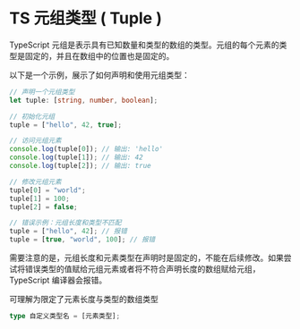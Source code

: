 # TS 元组类型 ( Tuple )

TypeScript 元组是表示具有已知数量和类型的数组的类型。元组的每个元素的类型是固定的，并且在数组中的位置也是固定的。

以下是一个示例，展示了如何声明和使用元组类型：

```typescript
// 声明一个元组类型
let tuple: [string, number, boolean];

// 初始化元组
tuple = ["hello", 42, true];

// 访问元组元素
console.log(tuple[0]); // 输出: 'hello'
console.log(tuple[1]); // 输出: 42
console.log(tuple[2]); // 输出: true

// 修改元组元素
tuple[0] = "world";
tuple[1] = 100;
tuple[2] = false;

// 错误示例：元组长度和类型不匹配
tuple = ["hello", 42]; // 报错
tuple = [true, "world", 100]; // 报错
```

需要注意的是，元组长度和元素类型在声明时是固定的，不能在后续修改。如果尝试将错误类型的值赋给元组元素或者将不符合声明长度的数组赋给元组，TypeScript 编译器会报错。

可理解为限定了元素长度与类型的数组类型

```ts
type 自定义类型名 = [元素类型];
```

